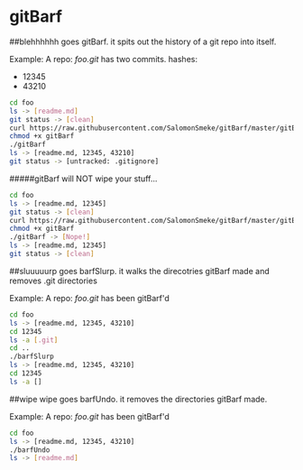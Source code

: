# gitBarf

##blehhhhhh goes gitBarf. it spits out the history of a git repo into itself.

Example:
A repo: *foo.git* has two commits. hashes:
* 12345
* 43210
```bash
cd foo
ls -> [readme.md]
git status -> [clean]
curl https://raw.githubusercontent.com/SalomonSmeke/gitBarf/master/gitBarf
chmod +x gitBarf
./gitBarf
ls -> [readme.md, 12345, 43210]
git status -> [untracked: .gitignore]
```
#####gitBarf will NOT wipe your stuff...
```bash
cd foo
ls -> [readme.md, 12345]
git status -> [clean]
curl https://raw.githubusercontent.com/SalomonSmeke/gitBarf/master/gitBarf
chmod +x gitBarf
./gitBarf -> [Nope!]
ls -> [readme.md, 12345]
git status -> [clean]
```

##sluuuuurp goes barfSlurp. it walks the direcotries gitBarf made and removes .git directories

Example:
A repo: *foo.git* has been gitBarf'd
```bash
cd foo
ls -> [readme.md, 12345, 43210]
cd 12345
ls -a [.git]
cd ..
./barfSlurp
ls -> [readme.md, 12345, 43210]
cd 12345
ls -a []
```

##wipe wipe goes barfUndo. it removes the directories gitBarf made.

Example:
A repo: *foo.git* has been gitBarf'd
```bash
cd foo
ls -> [readme.md, 12345, 43210]
./barfUndo
ls -> [readme.md]
```